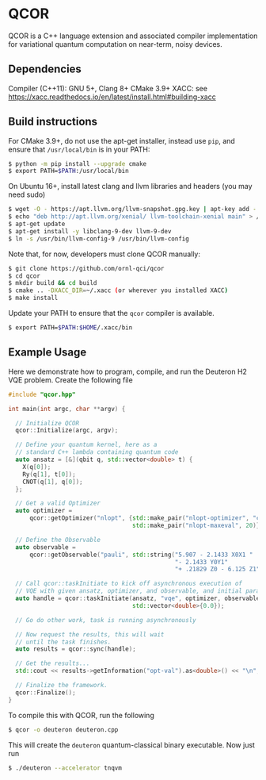 # QCOR

QCOR is a C++ language extension and associated compiler implementation
for variational quantum computation on near-term, noisy devices.


## Dependencies
Compiler (C++11): GNU 5+, Clang 8+
CMake 3.9+
XACC: see https://xacc.readthedocs.io/en/latest/install.html#building-xacc

## Build instructions
For CMake 3.9+, do not use the apt-get installer, instead use `pip`, and
ensure that `/usr/local/bin` is in your PATH:
```bash
$ python -m pip install --upgrade cmake
$ export PATH=$PATH:/usr/local/bin
```

On Ubuntu 16+, install latest clang and llvm libraries and headers (you may need sudo)
```bash
$ wget -O - https://apt.llvm.org/llvm-snapshot.gpg.key | apt-key add -
$ echo "deb http://apt.llvm.org/xenial/ llvm-toolchain-xenial main" > /etc/apt/sources.list.d/llvm.list
$ apt-get update
$ apt-get install -y libclang-9-dev llvm-9-dev
$ ln -s /usr/bin/llvm-config-9 /usr/bin/llvm-config
```

Note that, for now, developers must clone QCOR manually:
``` bash
$ git clone https://github.com/ornl-qci/qcor
$ cd qcor
$ mkdir build && cd build
$ cmake .. -DXACC_DIR=~/.xacc (or wherever you installed XACC)
$ make install
```
Update your PATH to ensure that the ```qcor``` compiler is available.
```bash
$ export PATH=$PATH:$HOME/.xacc/bin
```

## Example Usage

Here we demonstrate how to program, compile, and run the Deuteron H2 VQE problem. Create
the following file

```cpp
#include "qcor.hpp"

int main(int argc, char **argv) {

  // Initialize QCOR
  qcor::Initialize(argc, argv);

  // Define your quantum kernel, here as a
  // standard C++ lambda containing quantum code
  auto ansatz = [&](qbit q, std::vector<double> t) {
    X(q[0]);
    Ry(q[1], t[0]);
    CNOT(q[1], q[0]);
  };

  // Get a valid Optimizer
  auto optimizer =
      qcor::getOptimizer("nlopt", {std::make_pair("nlopt-optimizer", "cobyla"),
                                   std::make_pair("nlopt-maxeval", 20)});

  // Define the Observable
  auto observable =
      qcor::getObservable("pauli", std::string("5.907 - 2.1433 X0X1 "
                                               "- 2.1433 Y0Y1"
                                               "+ .21829 Z0 - 6.125 Z1"));

  // Call qcor::taskInitiate to kick off asynchronous execution of
  // VQE with given ansatz, optimizer, and observable, and initial params 0.0
  auto handle = qcor::taskInitiate(ansatz, "vqe", optimizer, observable,
                                   std::vector<double>{0.0});

  // Go do other work, task is running asynchronously

  // Now request the results, this will wait
  // until the task finishes.
  auto results = qcor::sync(handle);

  // Get the results...
  std::cout << results->getInformation("opt-val").as<double>() << "\n";

  // Finalize the framework.
  qcor::Finalize();
}

```
To compile this with QCOR, run the following

```bash
$ qcor -o deuteron deuteron.cpp
```
This will create the ```deuteron``` quantum-classical binary executable.
Now just run
```bash
$ ./deuteron --accelerator tnqvm
```
